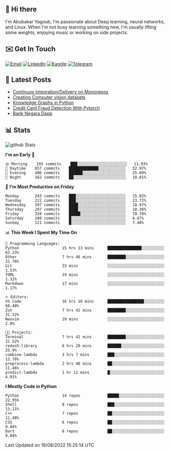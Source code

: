 ## 👋 Hi there

I'm Abubakar Yagoub, I'm passionate about Deep learning, neural networks, and
Linux. When I'm not busy learning something new, I'm usually lifting some
weights, enjoying music or working on side projects.

## ✉️ Get In Touch

[![Email](https://img.shields.io/badge/Email-f1f1f1?style=for-the-badge&logo=gmail&logoColor=0f111a)](mailto:git@blacksuan19.dev)
[![LinkedIn](https://img.shields.io/badge/LinkedIn-0077B5?style=for-the-badge&logo=linkedin&logoColor=white)](https://www.linkedin.com/in/blacksuan19/)
[![Kaggle](https://img.shields.io/badge/Kaggle-5acfff?style=for-the-badge&logo=kaggle&logoColor=white)](http://kaggle.com/abubakaryagob/)
[![Telegram](https://img.shields.io/badge/Telegram-2CA5E0?style=for-the-badge&logo=telegram&logoColor=white)](https://t.me/blacksuan19)

## 📩 Latest Posts

<!-- BLOG-POST-LIST:START -->

- [Continuos Integration/Delivery on Monorepos](http://blacksuan19.dev/blog/github-actions-monorepos/)
- [Creating Computer vision datasets](http://blacksuan19.dev/blog/creating-datasets/)
- [Knowledge Graphs in Python](http://blacksuan19.dev/projects/Knowledge_Graphs/)
- [Credit Card Fraud Detection With Pytorch](http://blacksuan19.dev/projects/credit-card-fraud-detection-with-pytorch/)
- [Bank Negara Dapp](http://blacksuan19.dev/projects/bank-negara/)
<!-- BLOG-POST-LIST:END -->

## 📊 Stats

![github Stats](https://github-readme-stats.vercel.app/api?username=blacksuan19&theme=github_dark&show_icons=true&count_private=true&custom_title=Github%20Stats&hide_border=true)

<!--START_SECTION:waka-->
**I'm an Early 🐤** 

```text
🌞 Morning    193 commits    ███░░░░░░░░░░░░░░░░░░░░░░   11.93% 
🌆 Daytime    857 commits    █████████████░░░░░░░░░░░░   52.97% 
🌃 Evening    406 commits    ██████░░░░░░░░░░░░░░░░░░░   25.09% 
🌙 Night      162 commits    ██░░░░░░░░░░░░░░░░░░░░░░░   10.01%

```
📅 **I'm Most Productive on Friday** 

```text
Monday       243 commits    ███░░░░░░░░░░░░░░░░░░░░░░   15.02% 
Tuesday      222 commits    ███░░░░░░░░░░░░░░░░░░░░░░   13.72% 
Wednesday    307 commits    ████░░░░░░░░░░░░░░░░░░░░░   18.97% 
Thursday     297 commits    ████░░░░░░░░░░░░░░░░░░░░░   18.36% 
Friday       320 commits    █████░░░░░░░░░░░░░░░░░░░░   19.78% 
Saturday     108 commits    █░░░░░░░░░░░░░░░░░░░░░░░░   6.67% 
Sunday       121 commits    █░░░░░░░░░░░░░░░░░░░░░░░░   7.48%

```


📊 **This Week I Spent My Time On** 

```text
💬 Programming Languages: 
Python                   15 hrs 13 mins      ███████████████░░░░░░░░░░   62.23% 
Other                    7 hrs 46 mins       ████████░░░░░░░░░░░░░░░░░   31.76% 
Git                      22 mins             ░░░░░░░░░░░░░░░░░░░░░░░░░   1.53% 
TOML                     19 mins             ░░░░░░░░░░░░░░░░░░░░░░░░░   1.32% 
Markdown                 17 mins             ░░░░░░░░░░░░░░░░░░░░░░░░░   1.17%

🔥 Editors: 
VS Code                  16 hrs 16 mins      ████████████████░░░░░░░░░   66.48% 
Zsh                      7 hrs 42 mins       ████████░░░░░░░░░░░░░░░░░   31.52% 
Neovim                   29 mins             ░░░░░░░░░░░░░░░░░░░░░░░░░   2.0%

🐱‍💻 Projects: 
Terminal                 7 hrs 42 mins       ████████░░░░░░░░░░░░░░░░░   31.52% 
redash-library           6 hrs 20 mins       ██████░░░░░░░░░░░░░░░░░░░   25.9% 
combine-lambda           3 hrs 7 mins        ███░░░░░░░░░░░░░░░░░░░░░░   12.76% 
preprocess-lambda        2 hrs 48 mins       ██░░░░░░░░░░░░░░░░░░░░░░░   11.46% 
predict-lambda           1 hr 12 mins        █░░░░░░░░░░░░░░░░░░░░░░░░   4.91%

```

**I Mostly Code in Python** 

```text
Python                   14 repos            █████░░░░░░░░░░░░░░░░░░░░   22.95% 
Shell                    8 repos             ███░░░░░░░░░░░░░░░░░░░░░░   13.11% 
C++                      7 repos             ██░░░░░░░░░░░░░░░░░░░░░░░   11.48% 
CSS                      6 repos             ██░░░░░░░░░░░░░░░░░░░░░░░   9.84% 
Dart                     6 repos             ██░░░░░░░░░░░░░░░░░░░░░░░   9.84%

```



 Last Updated on 19/08/2022 15:25:14 UTC
<!--END_SECTION:waka-->
